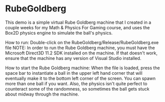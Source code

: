 # RubeGoldberg
This demo is a simple virtual Rube Goldberg machine that I created in a couple weeks for my Math & Physics For Gaming course, and uses the Box2D physics engine to simulate the ball's physics.

How to run: Double-click on the RubeGoldberg/Release/RubeGoldberg.exe file
NOTE: In order to run the Rube Goldberg machine, you must have the Microsoft Direct3D 11.2 SDK installed on the machine. If that doesn't work, ensure that the machine has any version of Visual Studio installed.

How to start the Rube Goldberg machine: 
When the file is loaded, press the space bar to instantiate a ball in the upper left hand corner that will eventually make it to the bottom left corner of the screen. You can spawn more than one ball if you want. Also, the physics isn't quite perfect to counteract some of the randomness, so sometimes the ball gets stuck about midway through the machine.
